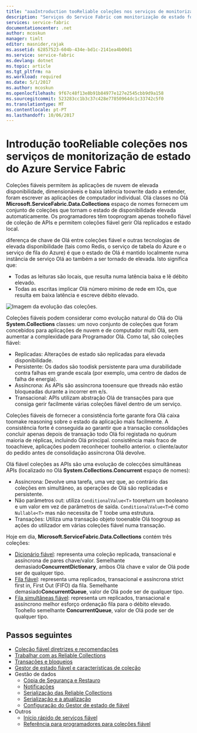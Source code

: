 ```yaml
---
title: "aaaIntroduction tooReliable coleções nos serviços de monitorização de estado de Service Fabric do Azure | Microsoft Docs"
description: "Serviços do Service Fabric com monitorização de estado fornecem fiáveis coleções que lhe permitem toowrite aplicações de nuvem de elevada disponibilidade, dimensionáveis e baixa latência."
services: service-fabric
documentationcenter: .net
author: mcoskun
manager: timlt
editor: masnider,rajak
ms.assetid: 62857523-604b-434e-bd1c-2141ea4b00d1
ms.service: service-fabric
ms.devlang: dotnet
ms.topic: article
ms.tgt_pltfrm: na
ms.workload: required
ms.date: 5/1/2017
ms.author: mcoskun
ms.openlocfilehash: 9f67c48f13e8b91b84977e127e2545cbb9d9a158
ms.sourcegitcommit: 523283cc1b3c37c428e77850964dc1c33742c5f0
ms.translationtype: MT
ms.contentlocale: pt-PT
ms.lasthandoff: 10/06/2017
---
```

# <a name="introduction-tooreliable-collections-in-azure-service-fabric-stateful-services"></a>Introdução tooReliable coleções nos serviços de monitorização de estado do Azure Service Fabric
Coleções fiáveis permitem às aplicações de nuvem de elevada disponibilidade, dimensionáveis e baixa latência toowrite dado a entender, foram escrever as aplicações de computador individual. Olá classes no Olá **Microsoft.ServiceFabric.Data.Collections** espaço de nomes fornecem um conjunto de coleções que tornam o estado de disponibilidade elevada automaticamente. Os programadores têm tooprogram apenas toohello fiável de coleção de APIs e permitem coleções fiável gerir Olá replicados e estado local.

diferença de chave de Olá entre coleções fiável e outras tecnologias de elevada disponibilidade (tais como Redis, o serviço de tabela do Azure e o serviço de fila do Azure) é que o estado de Olá é mantido localmente numa instância de serviço Olá ao também a ser tornado de elevada. Isto significa que:

* Todas as leituras são locais, que resulta numa latência baixa e lê débito elevado.
* Todas as escritas implicar Olá número mínimo de rede em IOs, que resulta em baixa latência e escreve débito elevado.

![Imagem da evolução das coleções.](media/service-fabric-reliable-services-reliable-collections/ReliableCollectionsEvolution.png)

Coleções fiáveis podem considerar como evolução natural do Olá do Olá **System.Collections** classes: um novo conjunto de coleções que foram concebidos para aplicações de nuvem e de computador multi Olá, sem aumentar a complexidade para Programador Olá. Como tal, são coleções fiável:

* Replicadas: Alterações de estado são replicadas para elevada disponibilidade.
* Persistente: Os dados são toodisk persistente para uma durabilidade contra falhas em grande escala (por exemplo, uma centro de dados de falha de energia).
* Assíncrona: As APIs são assíncrona tooensure que threads não estão bloqueadas durante a incorrer em e/s.
* Transacional: APIs utilizam abstração Olá de transações para que consiga gerir facilmente várias coleções fiável dentro de um serviço.

Coleções fiáveis de fornecer a consistência forte garante fora Olá caixa toomake reasoning sobre o estado da aplicação mais facilmente.
A consistência forte é conseguida ao garantir que a transação consolidações concluir apenas depois de transação todo Olá foi registada no quórum maioria de réplicas, incluindo Olá principal.
consistência mais fraco de tooachieve, aplicações podem reconhecer toohello anterior. o cliente/autor do pedido antes de consolidação assíncrona Olá devolve.

Olá fiável coleções as APIs são uma evolução de colecções simultâneas APIs (localizado no Olá **System.Collections.Concurrent** espaço de nomes):

* Assíncrona: Devolve uma tarefa, uma vez que, ao contrário das coleções em simultâneo, as operações de Olá são replicadas e persistente.
* Não parâmetros out: utiliza `ConditionalValue<T>` tooreturn um booleano e um valor em vez de parâmetros de saída. `ConditionalValue<T>`é como `Nullable<T>` mas não necessita de T toobe uma estrutura.
* Transações: Utiliza uma transação objeto tooenable Olá toogroup as ações do utilizador em várias coleções fiável numa transação.

Hoje em dia, **Microsoft.ServiceFabric.Data.Collections** contém três coleções:

* [Dicionário fiável](https://msdn.microsoft.com/library/azure/dn971511.aspx): representa uma coleção replicada, transacional e assíncrona de pares chave/valor. Semelhante demasiado**ConcurrentDictionary**, ambos Olá chave e valor de Olá pode ser de qualquer tipo.
* [Fila fiável](https://msdn.microsoft.com/library/azure/dn971527.aspx): representa uma replicados, transacional e assíncrona strict first in, First Out (FIFO) da fila. Semelhante demasiado**ConcurrentQueue**, valor de Olá pode ser de qualquer tipo.
* [Fila simultâneas fiável](service-fabric-reliable-services-reliable-concurrent-queue.md): representa um replicados, transacional e assíncrono melhor esforço ordenação fila para o débito elevado. Toohello semelhante **ConcurrentQueue**, valor de Olá pode ser de qualquer tipo.

## <a name="next-steps"></a>Passos seguintes
* [Coleção fiável diretrizes e recomendações](service-fabric-reliable-services-reliable-collections-guidelines.md)
* [Trabalhar com as Reliable Collections](service-fabric-work-with-reliable-collections.md)
* [Transações e bloqueios](service-fabric-reliable-services-reliable-collections-transactions-locks.md)
* [Gestor de estado fiável e características de coleção](service-fabric-reliable-services-reliable-collections-internals.md)
* Gestão de dados
  * [Cópia de Segurança e Restauro](service-fabric-reliable-services-backup-restore.md)
  * [Notificações](service-fabric-reliable-services-notifications.md)
  * [Serialização das Reliable Collections](service-fabric-reliable-services-reliable-collections-serialization.md)
  * [Serialização e a atualização](service-fabric-application-upgrade-data-serialization.md)
  * [Configuração do Gestor de estado de fiável](service-fabric-reliable-services-configuration.md)
* Outros
  * [Início rápido de serviços fiável](service-fabric-reliable-services-quick-start.md)
  * [Referência para programadores para coleções fiável](https://msdn.microsoft.com/library/azure/microsoft.servicefabric.data.collections.aspx)
